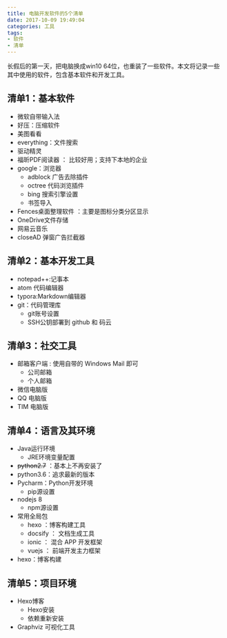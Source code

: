 ```yaml
---
title: 电脑开发软件的5个清单
date: 2017-10-09 19:49:04
categories: 工具
tags:
- 软件
- 清单
---
```


长假后的第一天，把电脑换成win10 64位，也重装了一些软件。本文将记录一些其中使用的软件，包含基本软件和开发工具。

<!-- more -->

## 清单1：基本软件

- 微软自带输入法
- 好压：压缩软件
- 美图看看
- everything：文件搜索
- 驱动精灵
- 福昕PDF阅读器 ： 比较好用；支持下本地的企业
- google：浏览器
  - adblock 广告去除插件
  - octree 代码浏览插件
  - bing 搜索引擎设置
  - 书签导入
- Fences桌面整理软件 ：主要是图标分类分区显示
- OneDrive文件存储
- 网易云音乐
- closeAD  弹窗广告拦截器

## 清单2：基本开发工具

- notepad++:记事本
- atom 代码编辑器
- typora:Markdown编辑器
- git：代码管理库
  - git账号设置
  - SSH公钥部署到 github 和 码云

## 清单3：社交工具

- 邮箱客户端 :  使用自带的 Windows Mail 即可
  - 公司邮箱
  - 个人邮箱
- 微信电脑版
- QQ 电脑版
- TIM 电脑版

## 清单4：语言及其环境

- Java运行环境
  - JRE环境变量配置
- ~~python2.7~~ ：基本上不再安装了
- python3.6：追求最新的版本
- Pycharm：Python开发环境
  - pip源设置
- nodejs 8
    - npm源设置
- 常用全局包
    - hexo ：博客构建工具
    - docsify ： 文档生成工具
    - ionic ： 混合 APP 开发框架
    - vuejs ： 前端开发主力框架
- hexo：博客构建



## 清单5：项目环境

- Hexo博客
  - Hexo安装
  - 依赖重新安装
- Graphviz 可视化工具
